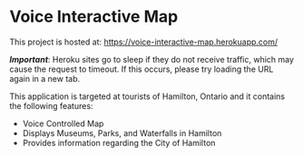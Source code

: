 # Voice Interactive Map
This project is hosted at: https://voice-interactive-map.herokuapp.com/

**_Important_**: Heroku sites go to sleep if they do not receive traffic, which may cause the request to timeout. If this occurs, please try loading the URL again in a new tab.

This application is targeted at tourists of Hamilton, Ontario and it contains the following features:
- Voice Controlled Map
- Displays Museums, Parks, and Waterfalls in Hamilton
- Provides information regarding the City of Hamilton

